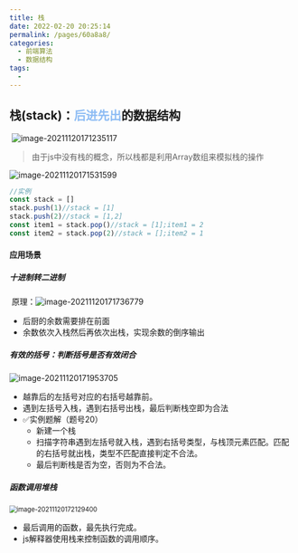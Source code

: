 ```yaml
---
title: 栈
date: 2022-02-20 20:25:14
permalink: /pages/60a8a8/
categories:
  - 前端算法
  - 数据结构
tags:
  - 
---
```


## 栈(stack)：<font color='#8dbcf4'>后进先出</font>的数据结构

​ ![image-20211120171235117](https://pic-xiaocao123-1304191709.cos.ap-guangzhou.myqcloud.com/image-20211120171235117.png)

> 由于js中没有栈的概念，所以栈都是利用Array数组来模拟栈的操作

![image-20211120171531599](https://pic-xiaocao123-1304191709.cos.ap-guangzhou.myqcloud.com/image-20211120171531599.png)

```js
//实例
const stack = []
stack.push(1)//stack = [1]
stack.push(2)//stack = [1,2]
const item1 = stack.pop()//stack = [1];item1 = 2
const item2 = stack.pop(2)//stack = [];item2 = 1
```

#### 应用场景

##### 十进制转二进制

​ 原理：![image-20211120171736779](https://pic-xiaocao123-1304191709.cos.ap-guangzhou.myqcloud.com/image-20211120171736779.png)

- 后厨的余数需要排在前面
- 余数依次入栈然后再依次出栈，实现余数的倒序输出

##### 有效的括号：判断括号是否有效闭合

![image-20211120171953705](https://pic-xiaocao123-1304191709.cos.ap-guangzhou.myqcloud.com/image-20211120171953705.png)

- 越靠后的左括号对应的右括号越靠前。
- 遇到左括号入栈，遇到右括号出栈，最后判断栈空即为合法
- ✅实例题解（题号20）
  - 新建一个栈
  - 扫描字符串遇到左括号就入栈，遇到右括号类型，与栈顶元素匹配。匹配的右括号就出栈，类型不匹配直接判定不合法。
  - 最后判断栈是否为空，否则为不合法。

##### 函数调用堆栈

<img src="https://pic-xiaocao123-1304191709.cos.ap-guangzhou.myqcloud.com/image-20211120172129400.png" alt="image-20211120172129400" style="zoom: 80%;" />

- 最后调用的函数，最先执行完成。
- js解释器使用栈来控制函数的调用顺序。
